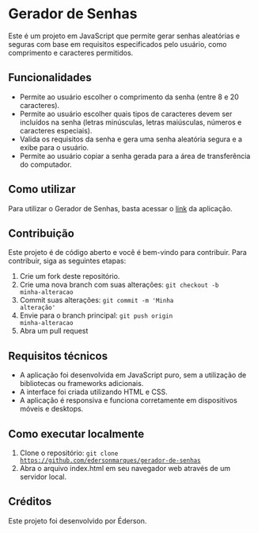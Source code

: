 # Gerador de Senhas

Este é um projeto em JavaScript que permite gerar senhas aleatórias e seguras com base em requisitos especificados pelo usuário, como comprimento e caracteres permitidos.

## Funcionalidades

- Permite ao usuário escolher o comprimento da senha (entre 8 e 20 caracteres).
- Permite ao usuário escolher quais tipos de caracteres devem ser incluídos na senha (letras minúsculas, letras maiúsculas, números e caracteres especiais).
- Valida os requisitos da senha e gera uma senha aleatória segura e a exibe para o usuário.
- Permite ao usuário copiar a senha gerada para a área de transferência do computador.

## Como utilizar

Para utilizar o Gerador de Senhas, basta acessar o <a href="https://edersonmarques.github.io/Gerador-de-Senhas/" target="_blank">link</a> da aplicação.

## Contribuição

Este projeto é de código aberto e você é bem-vindo para contribuir. Para contribuir, siga as seguintes etapas:

1. Crie um fork deste repositório.
2. Crie uma nova branch com suas alterações: <code>git checkout -b minha-alteracao</code>
3. Commit suas alterações: <code>git commit -m 'Minha alteração'</code>
4. Envie para o branch principal: <code>git push origin minha-alteracao</code>
5. Abra um pull request

## Requisitos técnicos

- A aplicação foi desenvolvida em JavaScript puro, sem a utilização de bibliotecas ou frameworks adicionais.
- A interface foi criada utilizando HTML e CSS.
- A aplicação é responsiva e funciona corretamente em dispositivos móveis e desktops.
<!--- A aplicação foi testada e depurada para garantir o seu correto funcionamento.
- A aplicação segue as melhores práticas de desenvolvimento web, como separação de responsabilidades e boas práticas de segurança.
-->
## Como executar localmente

1. Clone o repositório: <code>git clone https://github.com/edersonmarques/gerador-de-senhas</code>
2. Abra o arquivo index.html em seu navegador web através de um servidor local.

## Créditos

Este projeto foi desenvolvido por Éderson.

